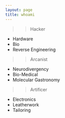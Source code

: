 ```yaml
---
layout: page
title: whoami
---
```


>> Hacker
  - Hardware
  - Bio
  - Reverse Engineering
  
>> Arcanist
  - Neurodivergency
  - Bio-Medical
  - Molecular Gastronomy
  
>> Artificer
  - Electronics
  - Leatherwork
  - Tailoring
